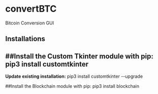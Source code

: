 # convertBTC
Bitcoin Conversion GUI

## Installations
##Install the Custom Tkinter module with pip: pip3 install customtkinter
---
**Update existing installation:** pip3 install customtkinter --upgrade


##Install the Blockchain module with pip: pip3 install blockchain

